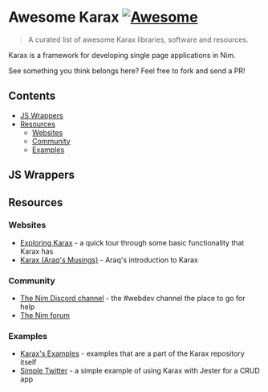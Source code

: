 # Awesome Karax [![Awesome](https://awesome.re/badge.svg)](https://awesome.re)

> A curated list of awesome Karax libraries, software and resources.

Karax is a framework for developing single page applications in Nim.

See something you think belongs here? Feel free to fork and send a PR!

## Contents
- [JS Wrappers](#js-wrappers)
- [Resources](#resources)
    - [Websites](#websites)
    - [Community](#community)
    - [Examples](#examples)

## JS Wrappers
## Resources
### Websites
- [Exploring Karax](https://moigagoo.svbtle.com/exploring-karax) - a quick tour through some basic functionality that Karax has
- [Karax (Araq's Musings)](https://nim-lang.org/araq/karax.html) - Araq's introduction to Karax
### Community
- [The Nim Discord channel](https://discord.gg/ptW3Rb3) - the #webdev channel the place to go for help
- [The Nim forum](http://forum.nim-lang.org/)
### Examples
- [Karax's Examples](https://github.com/karaxnim/karax/tree/master/examples) - examples that are a part of the Karax repository itself
- [Simple Twitter](https://github.com/ajusa/simple-twitter) - a simple example of using Karax with Jester for a CRUD app
